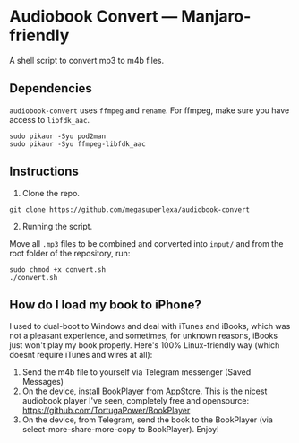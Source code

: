 # Audiobook Convert — Manjaro-friendly
A shell script to convert mp3 to m4b files.

## Dependencies
`audiobook-convert` uses `ffmpeg` and `rename`. For ffmpeg, make sure you have access to `libfdk_aac`.
```shell
sudo pikaur -Syu pod2man
sudo pikaur -Syu ffmpeg-libfdk_aac
```

## Instructions
1. Clone the repo.

```shell
git clone https://github.com/megasuperlexa/audiobook-convert
```

2. Running the script.

Move all `.mp3` files to be combined and converted into `input/` and from the root folder of the repository, run:
```shell 
sudo chmod +x convert.sh 
./convert.sh
```

## How do I load my book to iPhone?

I used to dual-boot to Windows and deal with iTunes and iBooks, which was not a pleasant experience, and sometimes, for unknown reasons, iBooks just won't play my book properly. Here's 100% Linux-friendly way (which doesnt require iTunes and wires at all):

1. Send the m4b file to yourself via Telegram messenger (Saved Messages)
2. On the device, install BookPlayer from AppStore. This is the nicest audiobook player I've seen, completely free and opensource: https://github.com/TortugaPower/BookPlayer
3. On the device, from Telegram, send the book to the BookPlayer (via select-more-share-more-copy to BookPlayer). Enjoy!
